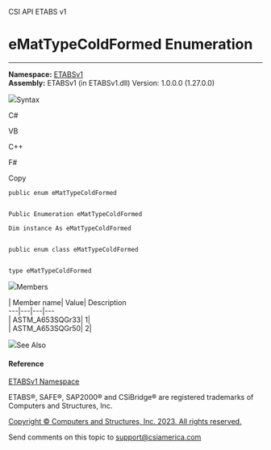 ﻿

CSI API ETABS v1

# eMatTypeColdFormed Enumeration  
  
---  
  
**Namespace:** [ETABSv1](2780f1b8-2033-5289-2298-1cdb2a7508d9.htm)  
**Assembly:** ETABSv1 (in ETABSv1.dll) Version: 1.0.0.0 (1.27.0.0)

![](../icons/SectionExpanded.png)Syntax

C#

VB

C++

F#

Copy

    
    
    public enum eMatTypeColdFormed
    
    
    Public Enumeration eMatTypeColdFormed
    
    Dim instance As eMatTypeColdFormed
    
    
    public enum class eMatTypeColdFormed
    
    
    type eMatTypeColdFormed

![](../icons/SectionExpanded.png)Members

| Member name| Value| Description  
---|---|---|---  
| ASTM_A653SQGr33| 1|  
| ASTM_A653SQGr50| 2|  
  
![](../icons/SectionExpanded.png)See Also

#### Reference

[ETABSv1 Namespace](2780f1b8-2033-5289-2298-1cdb2a7508d9.htm)

ETABS®, SAFE®, SAP2000® and CSiBridge® are registered trademarks of Computers
and Structures, Inc.  

[Copyright © Computers and Structures, Inc. 2023. All rights
reserved.](http://www.csiamerica.com)

Send comments on this topic to
[support@csiamerica.com](mailto:support%40csiamerica.com?Subject=CSI%20API%20ETABS%20v1)

